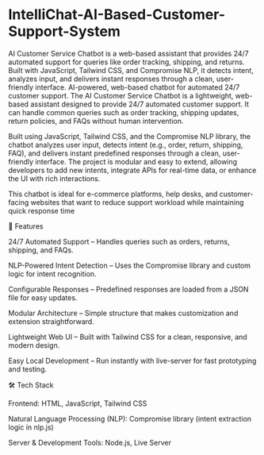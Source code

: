 # IntelliChat-AI-Based-Customer-Support-System
AI Customer Service Chatbot is a web-based assistant that provides 24/7 automated support for queries like order tracking, shipping, and returns. Built with JavaScript, Tailwind CSS, and Compromise NLP, it detects intent, analyzes input, and delivers instant responses through a clean, user-friendly interface.
AI-powered, web-based chatbot for automated 24/7 customer support.
The AI Customer Service Chatbot is a lightweight, web-based assistant designed to provide 24/7 automated customer support. It can handle common queries such as order tracking, shipping updates, return policies, and FAQs without human intervention.

Built using JavaScript, Tailwind CSS, and the Compromise NLP library, the chatbot analyzes user input, detects intent (e.g., order, return, shipping, FAQ), and delivers instant predefined responses through a clean, user-friendly interface. The project is modular and easy to extend, allowing developers to add new intents, integrate APIs for real-time data, or enhance the UI with rich interactions.

This chatbot is ideal for e-commerce platforms, help desks, and customer-facing websites that want to reduce support workload while maintaining quick response time

🚀 Features

24/7 Automated Support – Handles queries such as orders, returns, shipping, and FAQs.

NLP-Powered Intent Detection – Uses the Compromise library and custom logic for intent recognition.

Configurable Responses – Predefined responses are loaded from a JSON file for easy updates.

Modular Architecture – Simple structure that makes customization and extension straightforward.

Lightweight Web UI – Built with Tailwind CSS for a clean, responsive, and modern design.

Easy Local Development – Run instantly with live-server for fast prototyping and testing.

🛠️ Tech Stack

Frontend: HTML, JavaScript, Tailwind CSS

Natural Language Processing (NLP): Compromise library (intent extraction logic in nlp.js)

Server & Development Tools: Node.js, Live Server
